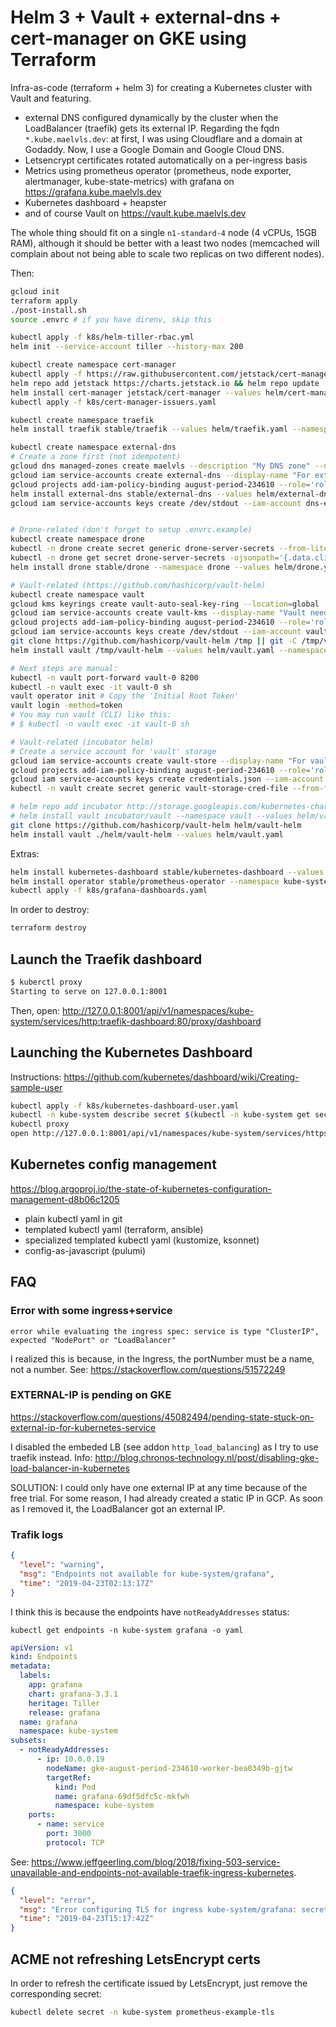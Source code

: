 # Helm 3 + Vault + external-dns + cert-manager on GKE using Terraform

Infra-as-code (terraform + helm 3) for creating a Kubernetes cluster with Vault
and featuring.

- external DNS configured dynamically by the cluster when the LoadBalancer
  (traefik) gets its external IP. Regarding the fqdn `*.kube.maelvls.dev`:
  at first, I was using Cloudflare and a domain at Godaddy. Now, I use a
  Google Domain and Google Cloud DNS.
- Letsencrypt certificates rotated automatically on a per-ingress basis
- Metrics using prometheus operator (prometheus, node exporter,
  alertmanager, kube-state-metrics) with grafana on
  <https://grafana.kube.maelvls.dev>
- Kubernetes dashboard + heapster
- and of course Vault on <https://vault.kube.maelvls.dev>

The whole thing should fit on a single `n1-standard-4` node (4 vCPUs, 15GB
RAM), although it should be better with a least two nodes (memcached will
complain about not being able to scale two replicas on two different
nodes).

Then:

```sh
gcloud init
terraform apply
./post-install.sh
source .envrc # if you have direnv, skip this

kubectl apply -f k8s/helm-tiller-rbac.yml
helm init --service-account tiller --history-max 200

kubectl create namespace cert-manager
kubectl apply -f https://raw.githubusercontent.com/jetstack/cert-manager/master/deploy/manifests/00-crds.yaml --validate=false
helm repo add jetstack https://charts.jetstack.io && helm repo update
helm install cert-manager jetstack/cert-manager --values helm/cert-manager.yaml --namespace cert-manager
kubectl apply -f k8s/cert-manager-issuers.yaml

kubectl create namespace traefik
helm install traefik stable/traefik --values helm/traefik.yaml --namespace traefik

kubectl create namespace external-dns
# Create a zone first (not idempotent)
gcloud dns managed-zones create maelvls --description "My DNS zone" --dns-name=maelvls.dev
gcloud iam service-accounts create external-dns --display-name "For external-dns"
gcloud projects add-iam-policy-binding august-period-234610 --role='roles/dns.admin' --member='serviceAccount:dns-exporter@august-period-234610.iam.gserviceaccount.com'
helm install external-dns stable/external-dns --values helm/external-dns.yaml --namespace external-dns
gcloud iam service-accounts keys create /dev/stdout --iam-account dns-exporter@august-period-234610.iam.gserviceaccount.com | kubectl -n external-dns create secret generic external-dns --from-file=credentials.json=/dev/stdin


# Drone-related (don't forget to setup .envrc.example)
kubectl create namespace drone
kubectl -n drone create secret generic drone-server-secrets --from-literal=clientSecret=$GITHUB_CLIENT_SECRET
kubectl -n drone get secret drone-server-secrets -ojsonpath='{.data.clientSecret}' | base64 -d
helm install drone stable/drone --namespace drone --values helm/drone.yaml

# Vault-related (https://github.com/hashicorp/vault-helm)
kubectl create namespace vault
gcloud kms keyrings create vault-auto-seal-key-ring --location=global
gcloud iam service-accounts create vault-kms --display-name "Vault needs access to KMS for auto-seal"
gcloud projects add-iam-policy-binding august-period-234610 --role='roles/cloudkms.cryptoKeyEncrypterDecrypter' --member='serviceAccount:vault-kms@august-period-234610.iam.gserviceaccount.com'
gcloud iam service-accounts keys create /dev/stdout --iam-account vault-kms@august-period-234610.iam.gserviceaccount.com | kubectl -n vault create secret generic vault-kms --from-file=credentials.json=/dev/stdin
git clone https://github.com/hashicorp/vault-helm /tmp || git -C /tmp/vault-helm pull
helm install vault /tmp/vault-helm --values helm/vault.yaml --namespace vault

# Next steps are manual:
kubectl -n vault port-forward vault-0 8200
kubectl -n vault exec -it vault-0 sh
vault operator init # Copy the 'Initial Root Token'
vault login -method=token
# You may run vault (CLI) like this:
# $ kubectl -n vault exec -it vault-0 sh

# Vault-related (incubator helm)
# Create a service account for 'vault' storage
gcloud iam service-accounts create vault-store --display-name "For vault storage"
gcloud projects add-iam-policy-binding august-period-234610 --role='roles/storage.objectAdmin' --member='serviceAccount:vault-store@august-period-234610.iam.gserviceaccount.com'
gcloud iam service-accounts keys create credentials.json --iam-account vault-store@august-period-234610.iam.gserviceaccount.com
kubectl -n vault create secret generic vault-storage-cred-file --from-file=credentials.json=credentials.json

# helm repo add incubator http://storage.googleapis.com/kubernetes-charts-incubator
# helm install vault incubator/vault --namespace vault --values helm/vault.yaml
git clone https://github.com/hashicorp/vault-helm helm/vault-helm
helm install vault ./helm/vault-helm --values helm/vault.yaml
```

Extras:

```sh
helm install kubernetes-dashboard stable/kubernetes-dashboard --values helm/kubernetes-dashboard.yaml --namespace kube-system
helm install operator stable/prometheus-operator --namespace kube-system --values helm/operator.yaml
kubectl apply -f k8s/grafana-dashboards.yaml
```

In order to destroy:

```sh
terraform destroy
```

## Launch the Traefik dashboard

```sh
$ kuberctl proxy
Starting to serve on 127.0.0.1:8001
```

Then, open: <http://127.0.0.1:8001/api/v1/namespaces/kube-system/services/http:traefik-dashboard:80/proxy/dashboard>

## Launching the Kubernetes Dashboard

Instructions: <https://github.com/kubernetes/dashboard/wiki/Creating-sample-user>

```sh
kubectl apply -f k8s/kubernetes-dashboard-user.yaml
kubectl -n kube-system describe secret $(kubectl -n kube-system get secret | grep admin-user | awk '{print $1}')
kubectl proxy
open http://127.0.0.1:8001/api/v1/namespaces/kube-system/services/https:kubernetes-dashboard:443/proxy
```

## Kubernetes config management

<https://blog.argoproj.io/the-state-of-kubernetes-configuration-management-d8b06c1205>

- plain kubectl yaml in git
- templated kubectl yaml (terraform, ansible)
- specialized templated kubectl yaml (kustomize, ksonnet)
- config-as-javascript (pulumi)

## FAQ

### Error with some ingress+service

    error while evaluating the ingress spec: service is type "ClusterIP", expected "NodePort" or "LoadBalancer"

I realized this is because, in the Ingress, the portNumber must be a name,
not a number. See: <https://stackoverflow.com/questions/51572249>

### EXTERNAL-IP is pending on GKE

<https://stackoverflow.com/questions/45082494/pending-state-stuck-on-external-ip-for-kubernetes-service>

I disabled the embeded LB (see addon `http_load_balancing`) as I try to use
traefik instead. Info:
<http://blog.chronos-technology.nl/post/disabling-gke-load-balancer-in-kubernetes>

SOLUTION: I could only have one external IP at any time because of the free
trial. For some reason, I had already created a static IP in GCP. As soon
as I removed it, the LoadBalancer got an external IP.

### Trafik logs

```json
{
  "level": "warning",
  "msg": "Endpoints not available for kube-system/grafana",
  "time": "2019-04-23T02:13:17Z"
}
```

I think this is because the endpoints have `notReadyAddresses` status:

    kubectl get endpoints -n kube-system grafana -o yaml

```yaml
apiVersion: v1
kind: Endpoints
metadata:
  labels:
    app: grafana
    chart: grafana-3.3.1
    heritage: Tiller
    release: grafana
  name: grafana
  namespace: kube-system
subsets:
  - notReadyAddresses:
      - ip: 10.0.0.19
        nodeName: gke-august-period-234610-worker-bea0349b-gjtw
        targetRef:
          kind: Pod
          name: grafana-69df5dfc5c-mkfwh
          namespace: kube-system
    ports:
      - name: service
        port: 3000
        protocol: TCP
```

See: <https://www.jeffgeerling.com/blog/2018/fixing-503-service-unavailable-and-endpoints-not-available-traefik-ingress-kubernetes>.

```json
{
  "level": "error",
  "msg": "Error configuring TLS for ingress kube-system/grafana: secret kube-system/grafana-example-tls does not exist",
  "time": "2019-04-23T15:17:42Z"
}
```

## ACME not refreshing LetsEncrypt certs

In order to refresh the certificate issued by LetsEncrypt, just remove the
corresponding secret:

```sh
kubectl delete secret -n kube-system prometheus-example-tls
```
